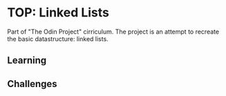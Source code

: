 # TOP: Linked Lists
Part of "The Odin Project" cirriculum. The project is an attempt to recreate the basic datastructure: linked lists.
## Learning
## Challenges
